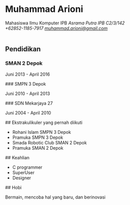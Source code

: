 # Muhammad Arioni
Mahasiswa Ilmu Komputer IPB *Asrama Putra IPB C2/3/142<br>+62852-1185-7917 muhammad.arioni@gmail.com*
	<br>
	<br>
## Pendidikan 
### SMAN 2 Depok
<p>Juni 2013 - April 2016</p>
### SMPN 3 Depok
<p>Juni 2010 - April 2013</p>
### SDN Mekarjaya 27
<p>Juni 2004 - April 2010</p>
## Ekstrakulikuler yang pernah diikuti
<ul>
<li>Rohani Islam SMPN 3 Depok</li>
<li>Pramuka SMPN 3 Depok</li>
<li>Smada Robotic Club SMAN 2 Depok</li>
<li>Pramuka SMAN 2 Depok</li>
</ul>
## Keahlian
<ul>
<li>C programmer</li>
<li>SuperUser</li>
<li>Designer</li>
</ul>
## Hobi
<p>Bermain, mencoba hal yang baru, dan berinovasi</p>


